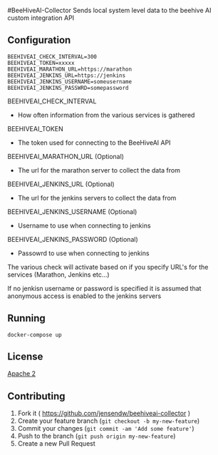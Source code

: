 #BeeHiveAI-Collector
Sends local system level data to the beehive AI custom integration API

## Configuration

```shell
BEEHIVEAI_CHECK_INTERVAL=300
BEEHIVEAI_TOKEN=xxxxx
BEEHIVEAI_MARATHON_URL=https://marathon
BEEHIVEAI_JENKINS_URL=https://jenkins
BEEHIVEAI_JENKINS_USERNAME=someusername
BEEHIVEAI_JENKINS_PASSWRD=somepassword
```

BEEHIVEAI_CHECK_INTERVAL
* How often information from the various services is gathered

BEEHIVEAI_TOKEN
* The token used for connecting to the BeeHiveAI API

BEEHIVEAI_MARATHON_URL (Optional)
* The url for the marathon server to collect the data from

BEEHIVEAI_JENKINS_URL (Optional)
* The url for the jenkins servers to collect the data from

BEEHIVEAI_JENKINS_USERNAME (Optional)
* Username to use when connecting to jenkins

BEEHIVEAI_JENKINS_PASSWORD (Optional)
* Passowrd to use when connecting to jenkins

The various check will activate based on if you specify URL's for the services (Marathon, Jenkins etc...)

If no jenkisn username or password is specified it is assumed that anonymous access is enabled to the jenkins servers

## Running

```shell
docker-compose up
```

## License
[Apache 2](http://www.apache.org/licenses/LICENSE-2.0)

## Contributing

1. Fork it ( https://github.com/jensendw/beehiveai-collector )
2. Create your feature branch (`git checkout -b my-new-feature`)
3. Commit your changes (`git commit -am 'Add some feature'`)
4. Push to the branch (`git push origin my-new-feature`)
5. Create a new Pull Request
